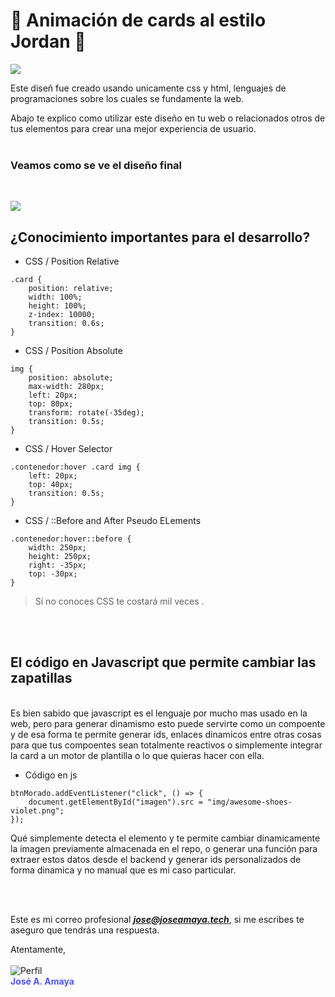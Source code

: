 # 🏀 Animación de cards al estilo Jordan 🏀
![](https://res.cloudinary.com/www-ismyt-com/image/upload/v1628822848/IMAGENES/GITHUB/header-jordan-animation_c1is5k.svg)
<br>

Este diseñ fue creado usando unicamente css y html, lenguajes de programaciones sobre los cuales se fundamente la web.
<br>

Abajo te explico como utilizar este diseño en tu web o relacionados otros de tus elementos para crear una mejor experiencia de usuario.
<br><br>
### Veamos como se ve el diseño final
<br>

![](https://res.cloudinary.com/www-ismyt-com/image/upload/v1628826735/IMAGENES/GITHUB/preview-jordan-cards-animation_rgmjdl.png)

## ¿Conocimiento importantes para el desarrollo?

* CSS / Position Relative
```
.card {
    position: relative;
    width: 100%;
    height: 100%;
    z-index: 10000;
    transition: 0.6s;
}
```

* CSS / Position Absolute
```
img {
    position: absolute;
    max-width: 280px;
    left: 20px;
    top: 80px;
    transform: rotate(-35deg);
    transition: 0.5s;
}

```

* CSS / Hover Selector 

```
.contenedor:hover .card img {
    left: 20px;
    top: 40px;
    transition: 0.5s;
}
```

* CSS / ::Before and After Pseudo ELements
```
.contenedor:hover::before {
    width: 250px;
    height: 250px;
    right: -35px;
    top: -30px;
}
```



> Sí no conoces CSS te costará mil veces .

<br>
<br>

## El código en Javascript que permite cambiar las zapatillas
<br>
Es bien sabido que javascript es el lenguaje por mucho mas usado en la web, pero para generar dinamismo esto puede servirte como un compoente y de esa forma te permite generar ids, enlaces dinamicos entre otras cosas para que tus compoentes sean totalmente reactivos o simplemente integrar la card a un motor de plantilla o lo que quieras hacer con ella.
<br>

* Código en js

```
btnMorado.addEventListener("click", () => {
    document.getElementById("imagen").src = "img/awesome-shoes-violet.png";
});
```

Qué simplemente detecta el elemento y te permite cambiar dinamicamente la imagen previamente almacenada en el repo, o generar una función para extraer estos datos desde el backend y generar ids personalizados de forma dinamica y no manual que es mi caso particular.

<br><br>

Este es mi correo profesional ***jose@joseamaya.tech***, si me escribes te aseguro que tendrás una respuesta.

Atentamente, 
<br>
<br>
![Perfil](https://res.cloudinary.com/www-ismyt-com/image/upload/v1628821040/IMAGENES/GITHUB/profile_qcrojr.png)<br>
<strong style="color:#4E54FF;">José A. Amaya</strong>



